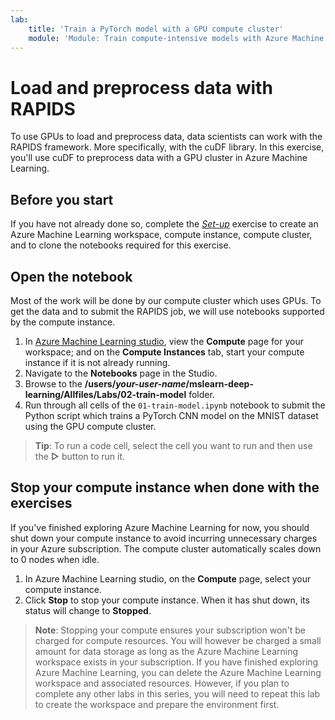 ```yaml
---
lab:
    title: 'Train a PyTorch model with a GPU compute cluster'
    module: 'Module: Train compute-intensive models with Azure Machine Learning'
---
```


# Load and preprocess data with RAPIDS

To use GPUs to load and preprocess data, data scientists can work with the RAPIDS framework. More specifically, with the cuDF library. In this exercise, you'll use cuDF to preprocess data with a GPU cluster in Azure Machine Learning.

## Before you start

If you have not already done so, complete the *[Set-up](00-set-up.md)* exercise to create an Azure Machine Learning workspace, compute instance, compute cluster, and to clone the notebooks required for this exercise.

## Open the notebook

Most of the work will be done by our compute cluster which uses GPUs. To get the data and to submit the RAPIDS job, we will use notebooks supported by the compute instance.

1. In [Azure Machine Learning studio](https://ml.azure.com), view the **Compute** page for your workspace; and on the **Compute Instances** tab, start your compute instance if it is not already running.
2. Navigate to the **Notebooks** page in the Studio.
3. Browse to the **/users/*your-user-name*/mslearn-deep-learning/Allfiles/Labs/02-train-model** folder.
4. Run through all cells of the `01-train-model.ipynb` notebook to submit the Python script which trains a PyTorch CNN model on the MNIST dataset using the GPU compute cluster.

> **Tip**: To run a code cell, select the cell you want to run and then use the **&#9655;** button to run it.

## Stop your compute instance when done with the exercises

If you've finished exploring Azure Machine Learning for now, you should shut down your compute instance to avoid incurring unnecessary charges in your Azure subscription. The compute cluster automatically scales down to 0 nodes when idle.

1. In Azure Machine Learning studio, on the **Compute** page, select your compute instance.
2. Click **Stop** to stop your compute instance. When it has shut down, its status will change to **Stopped**.

> **Note**: Stopping your compute ensures your subscription won't be charged for compute resources. You will however be charged a small amount for data storage as long as the Azure Machine Learning workspace exists in your subscription. If you have finished exploring Azure Machine Learning, you can delete the Azure Machine Learning workspace and associated resources. However, if you plan to complete any other labs in this series, you will need to repeat this lab to create the workspace and prepare the environment first.
